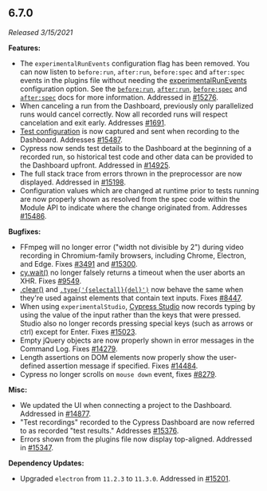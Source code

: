 ## 6.7.0

_Released 3/15/2021_

**Features:**

- The `experimentalRunEvents` configuration flag has been removed. You can now
  listen to `before:run`, `after:run`, `before:spec` and `after:spec` events in
  the plugins file without needing the
  [experimentalRunEvents](/guides/references/experiments) configuration option.
  See the [`before:run`](/api/plugins/before-run-api),
  [`after:run`](/api/plugins/after-run-api),
  [`before:spec`](/api/plugins/before-spec-api) and
  [`after:spec`](/api/plugins/after-spec-api) docs for more information.
  Addressed in [#15276](https://github.com/cypress-io/cypress/pull/15276).
- When canceling a run from the Dashboard, previously only parallelized runs
  would cancel correctly. Now all recorded runs will respect cancelation and
  exit early. Addresses
  [#1691](https://github.com/cypress-io/cypress/issues/1691).
- [Test configuration](/guides/core-concepts/writing-and-organizing-tests#Test-Configuration)
  is now captured and sent when recording to the Dashboard. Addresses
  [#15487](https://github.com/cypress-io/cypress/issues/15487).
- Cypress now sends test details to the Dashboard at the beginning of a recorded
  run, so historical test code and other data can be provided to the Dashboard
  upfront. Addressed in
  [#14925](https://github.com/cypress-io/cypress/issues/14925).
- The full stack trace from errors thrown in the preprocessor are now displayed.
  Addressed in [#15198](https://github.com/cypress-io/cypress/pull/15198).
- Configuration values which are changed at runtime prior to tests running are
  now properly shown as resolved from the spec code within the Module API to
  indicate where the change originated from. Addresses
  [#15486](https://github.com/cypress-io/cypress/issues/15486).

**Bugfixes:**

- FFmpeg will no longer error ("width not divisible by 2") during video
  recording in Chromium-family browsers, including Chrome, Electron, and Edge.
  Fixes [#3491](https://github.com/cypress-io/cypress/issues/3491) and
  [#15300](https://github.com/cypress-io/cypress/issues/15300).
- [cy.wait()](/api/commands/wait) no longer falsely returns a timeout when the
  user aborts an XHR. Fixes
  [#9549](https://github.com/cypress-io/cypress/issues/9549).
- [.clear()](/api/commands/clear) and
  [`.type('{selectall}{del}')`](/api/commands/type) now behave the same when
  they're used against elements that contain text inputs. Fixes
  [#8447](https://github.com/cypress-io/cypress/issues/8447).
- When using `experimentalStudio`,
  [Cypress Studio](/guides/core-concepts/cypress-studio) now records typing by
  using the value of the input rather than the keys that were pressed. Studio
  also no longer records pressing special keys (such as arrows or ctrl) except
  for Enter. Fixes [#15023](https://github.com/cypress-io/cypress/issues/15023).
- Empty jQuery objects are now properly shown in error messages in the Command
  Log. Fixes [#14279](https://github.com/cypress-io/cypress/issues/14279).
- Length assertions on DOM elements now properly show the user-defined assertion
  message if specified. Fixes
  [#14484](https://github.com/cypress-io/cypress/issues/14484).
- Cypress no longer scrolls on `mouse down` event, fixes
  [#8279](https://github.com/cypress-io/cypress/issues/8279).

**Misc:**

- We updated the UI when connecting a project to the Dashboard. Addressed in
  [#14877](https://github.com/cypress-io/cypress/issues/14877).
- "Test recordings" recorded to the Cypress Dashboard are now referred to as
  recorded "test results." Addresses
  [#15376](https://github.com/cypress-io/cypress/issues/15376).
- Errors shown from the plugins file now display top-aligned. Addressed in
  [#15347](https://github.com/cypress-io/cypress/issues/15347).

**Dependency Updates:**

- Upgraded `electron` from `11.2.3` to `11.3.0`. Addressed in
  [#15201](https://github.com/cypress-io/cypress/issues/15201).
